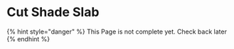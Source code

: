 # Cut Shade Slab

{% hint style="danger" %}
This Page is not complete yet. Check back later
{% endhint %}

